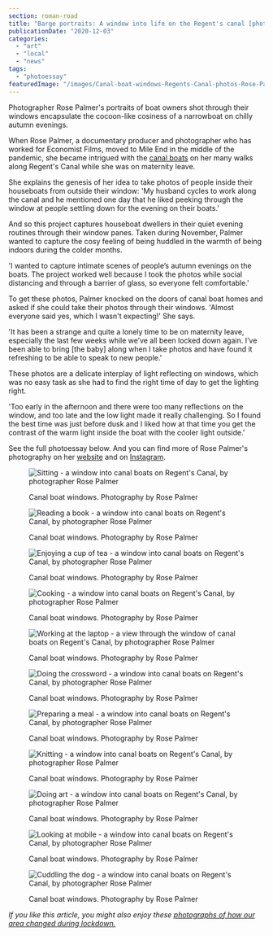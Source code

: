 ```yaml
---
section: roman-road
title: "Barge portraits: A window into life on the Regent's canal [photoessay]"
publicationDate: "2020-12-03"
categories: 
  - "art"
  - "local"
  - "news"
tags: 
  - "photoessay"
featuredImage: "/images/Canal-boat-windows-Regents-Canal-photos-Rose-Palmer-6.jpg"
---
```


Photographer Rose Palmer's portraits of boat owners shot through their windows encapsulate the cocoon-like cosiness of a narrowboat on chilly autumn evenings.

When Rose Palmer, a documentary producer and photographer who has worked for Economist Films, moved to Mile End in the middle of the pandemic, she became intrigued with the [canal boats](https://romanroadlondon.com/boat-life-regents-canal-photoessay/) on her many walks along Regent's Canal while she was on maternity leave.

She explains the genesis of her idea to take photos of people inside their houseboats from outside their window: 'My husband cycles to work along the canal and he mentioned one day that he liked peeking through the window at people settling down for the evening on their boats.'

And so this project captures houseboat dwellers in their quiet evening routines through their window panes. Taken during November, Palmer wanted to capture the cosy feeling of being huddled in the warmth of being indoors during the colder months.

'I wanted to capture intimate scenes of people’s autumn evenings on the boats. The project worked well because I took the photos while social distancing and through a barrier of glass, so everyone felt comfortable.'

To get these photos, Palmer knocked on the doors of canal boat homes and asked if she could take their photos through their windows. 'Almost everyone said yes, which I wasn't expecting!' She says.

'It has been a strange and quite a lonely time to be on maternity leave, especially the last few weeks while we’ve all been locked down again. I’ve been able to bring \[the baby\] along when I take photos and have found it refreshing to be able to speak to new people.'

These photos are a delicate interplay of light reflecting on windows, which was no easy task as she had to find the right time of day to get the lighting right.

'Too early in the afternoon and there were too many reflections on the window, and too late and the low light made it really challenging. So I found the best time was just before dusk and I liked how at that time you get the contrast of the warm light inside the boat with the cooler light outside.'

See the full photoessay below. And you can find more of Rose Palmer's photography on her [website](https://www.roseacpalmer.co.uk/) and on [Instagram](https://www.instagram.com/roseacpalmerphotos/?hl=en).

<figure>

![Sitting - a window into canal boats on Regent's Canal, by photographer Rose Palmer](/images/Canal-boat-windows-Regents-Canal-photos-Rose-Palmer-1-1024x683.jpg)

<figcaption>

Canal boat windows. Photography by Rose Palmer

</figcaption>

</figure>

<figure>

![Reading a book - a window into canal boats on Regent's Canal, by photographer Rose Palmer](/images/Canal-boat-windows-Regents-Canal-photos-Rose-Palmer-2-1024x683.jpg)

<figcaption>

Canal boat windows. Photography by Rose Palmer

</figcaption>

</figure>

<figure>

![Enjoying a cup of tea - a window into canal boats on Regent's Canal, by photographer Rose Palmer](/images/Canal-boat-windows-Regents-Canal-photos-Rose-Palmer-4-1024x683.jpg)

<figcaption>

Canal boat windows. Photography by Rose Palmer

</figcaption>

</figure>

<figure>

![Cooking - a window into canal boats on Regent's Canal, by photographer Rose Palmer](/images/Canal-boat-windows-Regents-Canal-photos-Rose-Palmer-5-1024x683.jpg)

<figcaption>

Canal boat windows. Photography by Rose Palmer

</figcaption>

</figure>

<figure>

![Working at the laptop - a view through the window of canal boats on Regent's Canal, by photographer Rose Palmer](/images/Canal-boat-windows-Regents-Canal-photos-Rose-Palmer-11-1024x1365.jpg)

<figcaption>

Canal boat windows. Photography by Rose Palmer

</figcaption>

</figure>

<figure>

![Doing the crossword - a window into canal boats on Regent's Canal, by photographer Rose Palmer](/images/Canal-boat-windows-Regents-Canal-photos-Rose-Palmer-6-1024x683.jpg)

<figcaption>

Canal boat windows. Photography by Rose Palmer

</figcaption>

</figure>

<figure>

![Preparing a meal - a window into canal boats on Regent's Canal, by photographer Rose Palmer](/images/Canal-boat-windows-Regents-Canal-photos-Rose-Palmer-7-1024x683.jpg)

<figcaption>

Canal boat windows. Photography by Rose Palmer

</figcaption>

</figure>

<figure>

![Knitting - a window into canal boats on Regent's Canal, by photographer Rose Palmer](/images/Canal-boat-windows-Regents-Canal-photos-Rose-Palmer-8-1024x683.jpg)

<figcaption>

Canal boat windows. Photography by Rose Palmer

</figcaption>

</figure>

<figure>

![Doing art - a window into canal boats on Regent's Canal, by photographer Rose Palmer](/images/Canal-boat-windows-Regents-Canal-photos-Rose-Palmer-3-blur-1024x683.jpg)

<figcaption>

Canal boat windows. Photography by Rose Palmer

</figcaption>

</figure>

<figure>

![Looking at mobile - a window into canal boats on Regent's Canal, by photographer Rose Palmer](/images/Canal-boat-windows-Regents-Canal-photos-Rose-Palmer-9-1024x683.jpg)

<figcaption>

Canal boat windows. Photography by Rose Palmer

</figcaption>

</figure>

<figure>

![Cuddling the dog - a window into canal boats on Regent's Canal, by photographer Rose Palmer](/images/Canal-boat-windows-Regents-Canal-photos-Rose-Palmer-10-1024x683.jpg)

<figcaption>

Canal boat windows. Photography by Rose Palmer

</figcaption>

</figure>

_If you like this article, you might also enjoy these [photographs of how our area changed during lockdown.](https://romanroadlondon.com/publics-photos-life-lockdown/)_
